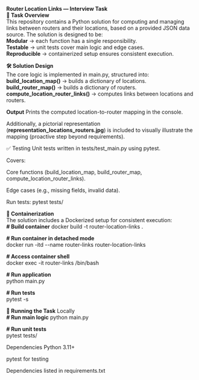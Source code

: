   **Router Location Links — Interview Task**  
**📌 Task Overview**  
This repository contains a Python solution for computing and managing links between routers and their locations, based on a provided JSON data source.
The solution is designed to be:  
**Modular** → each function has a single responsibility.  
**Testable** → unit tests cover main logic and edge cases.  
**Reproducible** → containerized setup ensures consistent execution.  

**🛠️ Solution Design**  
The core logic is implemented in main.py, structured into:  
**build_location_map()** → builds a dictionary of locations.  
**build_router_map()** → builds a dictionary of routers.  
**compute_location_router_links()** → computes links between locations and routers.  

**Output**
Prints the computed location-to-router mapping in the console.  

Additionally, a pictorial representation (**representation_locations_routers.jpg**) is included to visually illustrate the mapping (proactive step beyond requirements).



✅ Testing
Unit tests written in tests/test_main.py using pytest.


Covers:


Core functions (build_location_map, build_router_map, compute_location_router_links).


Edge cases (e.g., missing fields, invalid data).


Run tests:
pytest tests/


**🐳 Containerization**  
The solution includes a Dockerized setup for consistent execution:  
**# Build container**
docker build -t router-location-links .  

**# Run container in detached mode**  
docker run -itd --name router-links router-location-links  

**# Access container shell**  
docker exec -it router-links /bin/bash  

**# Run application**  
python main.py  

**# Run tests**  
pytest -s    


**🚀 Running the Task**
Locally  
**# Run main logic**
python main.py  

**# Run unit tests**  
pytest tests/  

Dependencies
Python 3.11+


pytest for testing


Dependencies listed in requirements.txt


